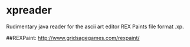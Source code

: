 # xpreader
Rudimentary java reader for the ascii art editor REX Paints file format .xp.

##REXPaint:
http://www.gridsagegames.com/rexpaint/
